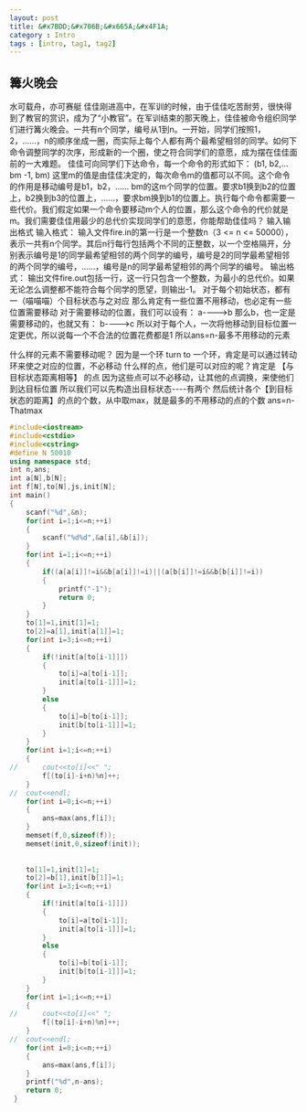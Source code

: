 ```yaml
---
layout: post
title: &#x7BDD;&#x706B;&#x665A;&#x4F1A;  
category : Intro 
tags : [intro, tag1, tag2]
---
```


## &#x7BDD;&#x706B;&#x665A;&#x4F1A;
&#x6C34;&#x53EF;&#x8F7D;&#x821F;&#xFF0C;&#x4EA6;&#x53EF;&#x8D5B;&#x8247;
&#x4F73;&#x4F73;&#x521A;&#x8FDB;&#x9AD8;&#x4E2D;&#xFF0C;&#x5728;&#x519B;&#x8BAD;&#x7684;&#x65F6;&#x5019;&#xFF0C;&#x7531;&#x4E8E;&#x4F73;&#x4F73;&#x5403;&#x82E6;&#x8010;&#x52B3;&#xFF0C;&#x5F88;&#x5FEB;&#x5F97;&#x5230;&#x4E86;&#x6559;&#x5B98;&#x7684;&#x8D4F;&#x8BC6;&#xFF0C;&#x6210;&#x4E3A;&#x4E86;&#x201C;&#x5C0F;&#x6559;&#x5B98;&#x201D;&#x3002;&#x5728;&#x519B;&#x8BAD;&#x7ED3;&#x675F;&#x7684;&#x90A3;&#x5929;&#x665A;&#x4E0A;&#xFF0C;&#x4F73;&#x4F73;&#x88AB;&#x547D;&#x4EE4;&#x7EC4;&#x7EC7;&#x540C;&#x5B66;&#x4EEC;&#x8FDB;&#x884C;&#x7BDD;&#x706B;&#x665A;&#x4F1A;&#x3002;&#x4E00;&#x5171;&#x6709;n&#x4E2A;&#x540C;&#x5B66;&#xFF0C;&#x7F16;&#x53F7;&#x4ECE;1&#x5230;n&#x3002;&#x4E00;&#x5F00;&#x59CB;&#xFF0C;&#x540C;&#x5B66;&#x4EEC;&#x6309;&#x7167;1&#xFF0C;2&#xFF0C;&#x2026;&#x2026;&#xFF0C;n&#x7684;&#x987A;&#x5E8F;&#x5750;&#x6210;&#x4E00;&#x5708;&#xFF0C;&#x800C;&#x5B9E;&#x9645;&#x4E0A;&#x6BCF;&#x4E2A;&#x4EBA;&#x90FD;&#x6709;&#x4E24;&#x4E2A;&#x6700;&#x5E0C;&#x671B;&#x76F8;&#x90BB;&#x7684;&#x540C;&#x5B66;&#x3002;&#x5982;&#x4F55;&#x4E0B;&#x547D;&#x4EE4;&#x8C03;&#x6574;&#x540C;&#x5B66;&#x7684;&#x6B21;&#x5E8F;&#xFF0C;&#x5F62;&#x6210;&#x65B0;&#x7684;&#x4E00;&#x4E2A;&#x5708;&#xFF0C;&#x4F7F;&#x4E4B;&#x7B26;&#x5408;&#x540C;&#x5B66;&#x4EEC;&#x7684;&#x610F;&#x613F;&#xFF0C;&#x6210;&#x4E3A;&#x6446;&#x5728;&#x4F73;&#x4F73;&#x9762;&#x524D;&#x7684;&#x4E00;&#x5927;&#x96BE;&#x9898;&#x3002;
&#x4F73;&#x4F73;&#x53EF;&#x5411;&#x540C;&#x5B66;&#x4EEC;&#x4E0B;&#x8FBE;&#x547D;&#x4EE4;&#xFF0C;&#x6BCF;&#x4E00;&#x4E2A;&#x547D;&#x4EE4;&#x7684;&#x5F62;&#x5F0F;&#x5982;&#x4E0B;&#xFF1A;
(b1, b2,... bm -1, bm)
&#x8FD9;&#x91CC;m&#x7684;&#x503C;&#x662F;&#x7531;&#x4F73;&#x4F73;&#x51B3;&#x5B9A;&#x7684;&#xFF0C;&#x6BCF;&#x6B21;&#x547D;&#x4EE4;m&#x7684;&#x503C;&#x90FD;&#x53EF;&#x4EE5;&#x4E0D;&#x540C;&#x3002;&#x8FD9;&#x4E2A;&#x547D;&#x4EE4;&#x7684;&#x4F5C;&#x7528;&#x662F;&#x79FB;&#x52A8;&#x7F16;&#x53F7;&#x662F;b1&#xFF0C;b2&#xFF0C;&#x2026;&#x2026; bm&#x7684;&#x8FD9;m&#x4E2A;&#x540C;&#x5B66;&#x7684;&#x4F4D;&#x7F6E;&#x3002;&#x8981;&#x6C42;b1&#x6362;&#x5230;b2&#x7684;&#x4F4D;&#x7F6E;&#x4E0A;&#xFF0C;b2&#x6362;&#x5230;b3&#x7684;&#x4F4D;&#x7F6E;&#x4E0A;&#xFF0C;&#x2026;&#x2026;&#xFF0C;&#x8981;&#x6C42;bm&#x6362;&#x5230;b1&#x7684;&#x4F4D;&#x7F6E;&#x4E0A;&#x3002;&#x6267;&#x884C;&#x6BCF;&#x4E2A;&#x547D;&#x4EE4;&#x90FD;&#x9700;&#x8981;&#x4E00;&#x4E9B;&#x4EE3;&#x4EF7;&#x3002;&#x6211;&#x4EEC;&#x5047;&#x5B9A;&#x5982;&#x679C;&#x4E00;&#x4E2A;&#x547D;&#x4EE4;&#x8981;&#x79FB;&#x52A8;m&#x4E2A;&#x4EBA;&#x7684;&#x4F4D;&#x7F6E;&#xFF0C;&#x90A3;&#x4E48;&#x8FD9;&#x4E2A;&#x547D;&#x4EE4;&#x7684;&#x4EE3;&#x4EF7;&#x5C31;&#x662F;m&#x3002;&#x6211;&#x4EEC;&#x9700;&#x8981;&#x4F73;&#x4F73;&#x7528;&#x6700;&#x5C11;&#x7684;&#x603B;&#x4EE3;&#x4EF7;&#x5B9E;&#x73B0;&#x540C;&#x5B66;&#x4EEC;&#x7684;&#x610F;&#x613F;&#xFF0C;&#x4F60;&#x80FD;&#x5E2E;&#x52A9;&#x4F73;&#x4F73;&#x5417;&#xFF1F;
&#x8F93;&#x5165;&#x8F93;&#x51FA;&#x683C;&#x5F0F;
&#x8F93;&#x5165;&#x683C;&#x5F0F;&#xFF1A;
&#x8F93;&#x5165;&#x6587;&#x4EF6;fire.in&#x7684;&#x7B2C;&#x4E00;&#x884C;&#x662F;&#x4E00;&#x4E2A;&#x6574;&#x6570;n&#xFF08;3 <= n <= 50000&#xFF09;&#xFF0C;&#x8868;&#x793A;&#x4E00;&#x5171;&#x6709;n&#x4E2A;&#x540C;&#x5B66;&#x3002;&#x5176;&#x540E;n&#x884C;&#x6BCF;&#x884C;&#x5305;&#x62EC;&#x4E24;&#x4E2A;&#x4E0D;&#x540C;&#x7684;&#x6B63;&#x6574;&#x6570;&#xFF0C;&#x4EE5;&#x4E00;&#x4E2A;&#x7A7A;&#x683C;&#x9694;&#x5F00;&#xFF0C;&#x5206;&#x522B;&#x8868;&#x793A;&#x7F16;&#x53F7;&#x662F;1&#x7684;&#x540C;&#x5B66;&#x6700;&#x5E0C;&#x671B;&#x76F8;&#x90BB;&#x7684;&#x4E24;&#x4E2A;&#x540C;&#x5B66;&#x7684;&#x7F16;&#x53F7;&#xFF0C;&#x7F16;&#x53F7;&#x662F;2&#x7684;&#x540C;&#x5B66;&#x6700;&#x5E0C;&#x671B;&#x76F8;&#x90BB;&#x7684;&#x4E24;&#x4E2A;&#x540C;&#x5B66;&#x7684;&#x7F16;&#x53F7;&#xFF0C;&#x2026;&#x2026;&#xFF0C;&#x7F16;&#x53F7;&#x662F;n&#x7684;&#x540C;&#x5B66;&#x6700;&#x5E0C;&#x671B;&#x76F8;&#x90BB;&#x7684;&#x4E24;&#x4E2A;&#x540C;&#x5B66;&#x7684;&#x7F16;&#x53F7;&#x3002;
&#x8F93;&#x51FA;&#x683C;&#x5F0F;&#xFF1A;
&#x8F93;&#x51FA;&#x6587;&#x4EF6;fire.out&#x5305;&#x62EC;&#x4E00;&#x884C;&#xFF0C;&#x8FD9;&#x4E00;&#x884C;&#x53EA;&#x5305;&#x542B;&#x4E00;&#x4E2A;&#x6574;&#x6570;&#xFF0C;&#x4E3A;&#x6700;&#x5C0F;&#x7684;&#x603B;&#x4EE3;&#x4EF7;&#x3002;&#x5982;&#x679C;&#x65E0;&#x8BBA;&#x600E;&#x4E48;&#x8C03;&#x6574;&#x90FD;&#x4E0D;&#x80FD;&#x7B26;&#x5408;&#x6BCF;&#x4E2A;&#x540C;&#x5B66;&#x7684;&#x613F;&#x671B;&#xFF0C;&#x5219;&#x8F93;&#x51FA;-1&#x3002;
&#x5BF9;&#x4E8E;&#x6BCF;&#x4E2A;&#x521D;&#x59CB;&#x72B6;&#x6001;&#xFF0C;&#x90FD;&#x6709;&#x4E00;&#xFF08;&#x55B5;&#x55B5;&#x55B5;&#xFF09;&#x4E2A;&#x76EE;&#x6807;&#x72B6;&#x6001;&#x4E0E;&#x4E4B;&#x5BF9;&#x5E94;
&#x90A3;&#x4E48;&#x80AF;&#x5B9A;&#x6709;&#x4E00;&#x4E9B;&#x4F4D;&#x7F6E;&#x4E0D;&#x7528;&#x79FB;&#x52A8;&#xFF0C;&#x4E5F;&#x5FC5;&#x5B9A;&#x6709;&#x4E00;&#x4E9B;&#x4F4D;&#x7F6E;&#x9700;&#x8981;&#x79FB;&#x52A8;
&#x5BF9;&#x4E8E;&#x9700;&#x8981;&#x79FB;&#x52A8;&#x7684;&#x4F4D;&#x7F6E;&#xFF0C;&#x6211;&#x4EEC;&#x53EF;&#x4EE5;&#x8BBE;&#x6709;&#xFF1A;
a---->b
&#x90A3;&#x4E48;b&#xFF0C;&#x4E5F;&#x4E00;&#x5B9A;&#x662F;&#x9700;&#x8981;&#x79FB;&#x52A8;&#x7684;&#xFF0C;&#x4E5F;&#x5C31;&#x53C8;&#x6709;&#xFF1A;
b---->c
&#x6240;&#x4EE5;&#x5BF9;&#x4E8E;&#x6BCF;&#x4E2A;&#x4EBA;&#xFF0C;&#x4E00;&#x6B21;&#x5C06;&#x4ED6;&#x79FB;&#x52A8;&#x5230;&#x76EE;&#x6807;&#x4F4D;&#x7F6E;&#x4E00;&#x5B9A;&#x66F4;&#x4F18;&#xFF0C;&#x6240;&#x4EE5;&#x8BF4;&#x6BCF;&#x4E00;&#x4E2A;&#x4E0D;&#x5408;&#x6CD5;&#x7684;&#x4F4D;&#x7F6E;&#x82B1;&#x8D39;&#x90FD;&#x662F;1
&#x6240;&#x4EE5;ans=n-&#x6700;&#x591A;&#x4E0D;&#x7528;&#x79FB;&#x52A8;&#x7684;&#x5143;&#x7D20;

&#x4EC0;&#x4E48;&#x6837;&#x7684;&#x5143;&#x7D20;&#x4E0D;&#x9700;&#x8981;&#x79FB;&#x52A8;&#x5462;&#xFF1F;
&#x56E0;&#x4E3A;&#x662F;&#x4E00;&#x4E2A;&#x73AF; turn to &#x4E00;&#x4E2A;&#x73AF;&#xFF0C;&#x80AF;&#x5B9A;&#x662F;&#x53EF;&#x4EE5;&#x901A;&#x8FC7;&#x8F6C;&#x52A8;&#x73AF;&#x6765;&#x4F7F;&#x4E4B;&#x5BF9;&#x5E94;&#x7684;&#x4F4D;&#x7F6E;&#xFF0C;&#x4E0D;&#x5FC5;&#x79FB;&#x52A8;
&#x4EC0;&#x4E48;&#x6837;&#x7684;&#x70B9;&#xFF0C;&#x4ED6;&#x4EEC;&#x662F;&#x53EF;&#x4EE5;&#x5BF9;&#x5E94;&#x7684;&#x5462;&#xFF1F;&#x80AF;&#x5B9A;&#x662F; &#x3010;&#x4E0E;&#x76EE;&#x6807;&#x72B6;&#x6001;&#x8DDD;&#x79BB;&#x76F8;&#x7B49;&#x3011; &#x7684;&#x70B9;
&#x56E0;&#x4E3A;&#x8FD9;&#x4E9B;&#x70B9;&#x53EF;&#x4EE5;&#x4E0D;&#x5FC5;&#x79FB;&#x52A8;&#xFF0C;&#x8BA9;&#x5176;&#x4ED6;&#x7684;&#x70B9;&#x8C03;&#x6362;&#xFF0C;&#x6765;&#x4F7F;&#x4ED6;&#x4EEC;&#x5230;&#x8FBE;&#x76EE;&#x6807;&#x4F4D;&#x7F6E;
&#x6240;&#x4EE5;&#x6211;&#x4EEC;&#x53EF;&#x4EE5;&#x5148;&#x6784;&#x9020;&#x51FA;&#x76EE;&#x6807;&#x72B6;&#x6001;----&#x6709;&#x4E24;&#x4E2A;
&#x7136;&#x540E;&#x7EDF;&#x8BA1;&#x5404;&#x4E2A;&#x3010;&#x5230;&#x76EE;&#x6807;&#x72B6;&#x6001;&#x7684;&#x8DDD;&#x79BB;&#x3011;&#x7684;&#x70B9;&#x7684;&#x4E2A;&#x6570;&#xFF0C;&#x4ECE;&#x4E2D;&#x53D6;max&#xFF0C;&#x5C31;&#x662F;&#x6700;&#x591A;&#x7684;&#x4E0D;&#x7528;&#x79FB;&#x52A8;&#x7684;&#x70B9;&#x7684;&#x4E2A;&#x6570;
ans=n-Thatmax

```cpp 
#include<iostream>
#include<cstdio>
#include<cstring> 
#define N 50010
using namespace std;
int n,ans;
int a[N],b[N];
int f[N],to[N],js,init[N];
int main()
{
	scanf("%d",&n);
	for(int i=1;i<=n;++i)
	{
		scanf("%d%d",&a[i],&b[i]);
	}
	for(int i=1;i<=n;++i)
	{
		if((a[a[i]]!=i&&b[a[i]]!=i)||(a[b[i]]!=i&&b[b[i]]!=i))
		{
			printf("-1");
			return 0;
		}
	}
	to[1]=1,init[1]=1;
	to[2]=a[1],init[a[1]]=1;
	for(int i=3;i<=n;++i)
	{
		if(!init[a[to[i-1]]])
		{
			to[i]=a[to[i-1]];
			init[a[to[i-1]]]=1;
		}
		else
		{
			to[i]=b[to[i-1]];
			init[b[to[i-1]]]=1;
		}
	}
	for(int i=1;i<=n;++i)
	{
//		cout<<to[i]<<" ";
		f[(to[i]-i+n)%n]++;
	}
//	cout<<endl;
	for(int i=0;i<=n;++i)
	{
		ans=max(ans,f[i]);
	}
	memset(f,0,sizeof(f));
	memset(init,0,sizeof(init));
	
	
	to[1]=1,init[1]=1;
	to[2]=b[1],init[b[1]]=1;
	for(int i=3;i<=n;++i)
	{
		if(!init[a[to[i-1]]])
		{
			to[i]=a[to[i-1]];
			init[a[to[i-1]]]=1;
		}
		else
		{
			to[i]=b[to[i-1]];
			init[b[to[i-1]]]=1;
		}
	}
	for(int i=1;i<=n;++i)
	{
//		cout<<to[i]<<" ";
		f[(to[i]-i+n)%n]++;
	}
//	cout<<endl;
	for(int i=0;i<=n;++i)
	{
		ans=max(ans,f[i]);
	}
	printf("%d",n-ans);
	return 0;
 }
``` 
